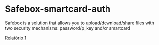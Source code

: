 # Safebox-smartcard-auth

Safebox is a solution that allows you to upload/download/share files with two security mechanisms: password/p_key and/or smartcard

[Relatório 1](https://github.com/joelpinheiro/Safebox-Smartcard-Auth/blob/master/RelatorioSeg.pdf)

